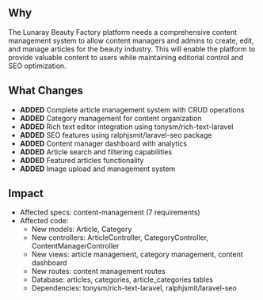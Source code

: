 ## Why
The Lunaray Beauty Factory platform needs a comprehensive content management system to allow content managers and admins to create, edit, and manage articles for the beauty industry. This will enable the platform to provide valuable content to users while maintaining editorial control and SEO optimization.

## What Changes
- **ADDED** Complete article management system with CRUD operations
- **ADDED** Category management for content organization
- **ADDED** Rich text editor integration using tonysm/rich-text-laravel
- **ADDED** SEO features using ralphjsmit/laravel-seo package
- **ADDED** Content manager dashboard with analytics
- **ADDED** Article search and filtering capabilities
- **ADDED** Featured articles functionality
- **ADDED** Image upload and management system

## Impact
- Affected specs: content-management (7 requirements)
- Affected code: 
  - New models: Article, Category
  - New controllers: ArticleController, CategoryController, ContentManagerController
  - New views: article management, category management, content dashboard
  - New routes: content management routes
  - Database: articles, categories, article_categories tables
  - Dependencies: tonysm/rich-text-laravel, ralphjsmit/laravel-seo
